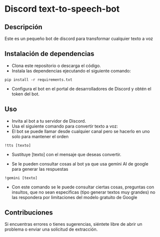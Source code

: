 # Discord text-to-speech-bot


## Descripción
Este es un pequeño bot de discord para transformar cualquier texto a voz



## Instalación de dependencias 

* Clona este repositorio o descarga el código.
* Instala las dependencias ejecutando el siguiente comando:

```
pip install -r requirements.txt
```
* Configura el bot en el portal de desarrolladores de Discord y obtén el token del bot.


## Uso 

* Invita al bot a tu servidor de Discord.
* Usa el siguiente comando para convertir texto a voz:
* El bot se puede llamar desde cualquier canal pero se hacerlo en uno solo para mantener el orden
```
!tts [texto]
```
* Sustituye [texto] con el mensaje que deseas convertir.

* Se le pueden consultar cosas al bot ya que usa gemini AI de google para generar las respuestas
```
!gemini [texto]
```
* Con este comando se le puede consultar ciertas cosas, preguntas con insultos, que no sean especificas (tipo generar textos muy grandes) no las respondera por limitaciones del modelo gratuito de Google
## Contribuciones
Si encuentras errores o tienes sugerencias, siéntete libre de abrir un problema o enviar una solicitud de extracción.
